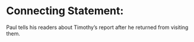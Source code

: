 # Connecting Statement:

Paul tells his readers about Timothy’s report after he returned from visiting them.